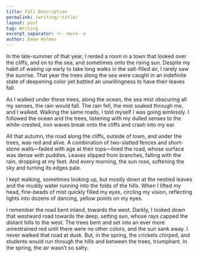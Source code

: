 ```yaml
---
title: Fall Description
permalink: /writing/:title/
layout: post
tag: Writing
excerpt_separator: <!--more-->
author: Dane Holmes
---
```


In the late-summer of that year, I rented a room in a town that looked over the cliffs, and on to the sea, and sometimes onto the rising sun. Despite my habit of waking up early to take long walks in the salt-filled air, I rarely saw the sunrise. That year the trees along the sea were caught in an indefinite state of deepening color yet battled an unwillingness to have their leaves fall.<!--more-->

As I walked under these trees, along the ocean, the sea mist obscuring all my senses, the rain would fall. The rain fell, the mist soaked through me, and I walked. Walking the same roads, I told myself I was going aimlessly. I followed the ocean and the trees, listening with my dulled senses to the white-crested, iron waves break onto the cliffs and crash into my ear.

All that autumn, the road along the cliffs, outside of town, and under the trees, was red and alive. A combination of two-slatted fences and short-stone walls—faded with age at their tops—lined the road, whose surface was dense with puddles. Leaves slipped from branches, falling with the rain, dropping at my feet. And every morning, the sun rose, softening the sky and turning its edges pale. 

I kept walking, sometimes looking up, but mostly down at the nestled leaves and the muddy water running into the folds of the hills. When I lifted my head, fine-beads of mist quickly filled my eyes, circling my vision, reflecting lights into dozens of dancing, yellow points on my eyes.

I remember the road bent inland, towards the west. Darkly, I looked down that westward road towards the deep, setting sun, whose rays capped the distant hills to the west. The trees bent and set into an ever more unrestrained red until there were no other colors, and the sun sank away. I never walked that road at dusk. But, in the spring, the crickets chirped, and students would run through the hills and between the trees, triumphant. In the spring, the air wasn’t so salty.
